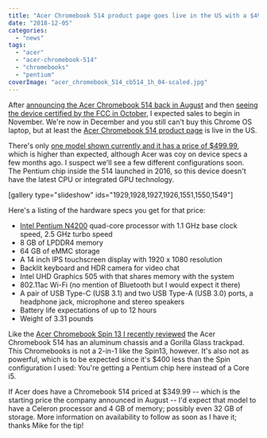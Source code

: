 ```yaml
---
title: "Acer Chromebook 514 product page goes live in the US with a $499 model"
date: "2018-12-05"
categories: 
  - "news"
tags: 
  - "acer"
  - "acer-chromebook-514"
  - "chromebooks"
  - "pentium"
coverImage: "acer_chromebook_514_cb514_1h_04-scaled.jpg"
---
```


After [announcing the Acer Chromebook 514 back in August](https://www.aboutchromebooks.com/news/acer-chromebook-514-is-a-14-inch-laptop-with-gorilla-glass-trackpad-starting-at-349/) and then [seeing the device certified by the FCC in October](https://www.aboutchromebooks.com/news/acer-chromebook-cb-514-specs-release-date-october/), I expected sales to begin in November. We're now in December and you still can't buy this Chrome OS laptop, but at least the [Acer Chromebook 514 product page](https://www.acer.com/ac/en/US/content/series/acerchromebook514) is live in the US.

There's only [one model shown currently and it has a price of $499.99](https://www.acer.com/ac/en/US/content/model/NX.H1LAA.003), which is higher than expected, although Acer was coy on device specs a few months ago. I suspect we'll see a few different configurations soon. The Pentium chip inside the 514 launched in 2016, so this device doesn't have the latest CPU or integrated GPU technology.

\[gallery type="slideshow" ids="1929,1928,1927,1926,1551,1550,1549"\]

Here's a listing of the hardware specs you get for that price:

- [Intel Pentium N4200](https://ark.intel.com/products/95592/Intel-Pentium-Processor-N4200-2M-Cache-up-to-2-5-GHz-) quad-core processor with 1.1 GHz base clock speed, 2.5 GHz turbo speed
- 8 GB of LPDDR4 memory
- 64 GB of eMMC storage
- A 14 inch IPS touchscreen display with 1920 x 1080 resolution
- Backlit keyboard and HDR camera for video chat
- Intel UHD Graphics 505 with that shares memory with the system
- 802.11ac Wi-Fi (no mention of Bluetooth but I would expect it there)
- A pair of USB Type-C (USB 3.1) and two USB Type-A (USB 3.0) ports, a headphone jack, microphone and stereo speakers
- Battery life expectations of up to 12 hours
- Weight of 3.31 pounds

Like the [Acer Chromebook Spin 13 I recently reviewed](https://www.aboutchromebooks.com/reviews/acer-chromebook-spin-13-review-vs-pixelbook/) the Acer Chromebook 514 has an aluminum chassis and a Gorilla Glass trackpad. This Chromebooks is not a 2-in-1 like the Spin13, however. It's also not as powerful, which is to be expected since it's $400 less than the Spin configuration I used: You're getting a Pentium chip here instead of a Core i5.

If Acer does have a Chromebook 514 priced at $349.99 -- which is the starting price the company announced in August -- I'd expect that model to have a Celeron processor and 4 GB of memory; possibly even 32 GB of storage. More information on availability to follow as soon as I have it; thanks Mike for the tip!
